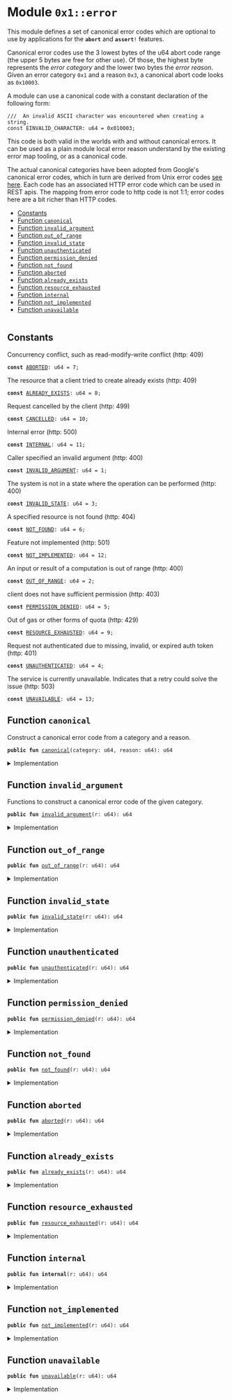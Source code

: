 <a name="0x1_error"></a>

# Module `0x1::error`

This module defines a set of canonical error codes which are optional to use by applications for the
<code><b>abort</b></code> and <code><b>assert</b>!</code> features.

Canonical error codes use the 3 lowest bytes of the u64 abort code range (the upper 5 bytes are free for other use).
Of those, the highest byte represents the _error category_ and the lower two bytes the _error reason_.
Given an error category <code>0x1</code> and a reason <code>0x3</code>, a canonical abort code looks as <code>0x10003</code>.

A module can use a canonical code with a constant declaration of the following form:

```
///  An invalid ASCII character was encountered when creating a string.
const EINVALID_CHARACTER: u64 = 0x010003;
```

This code is both valid in the worlds with and without canonical errors. It can be used as a plain module local
error reason understand by the existing error map tooling, or as a canonical code.

The actual canonical categories have been adopted from Google's canonical error codes, which in turn are derived
from Unix error codes [see here](https://cloud.google.com/apis/design/errors#handling_errors). Each code has an
associated HTTP error code which can be used in REST apis. The mapping from error code to http code is not 1:1;
error codes here are a bit richer than HTTP codes.

- [Constants](#@Constants_0)
- [Function `canonical`](#0x1_error_canonical)
- [Function `invalid_argument`](#0x1_error_invalid_argument)
- [Function `out_of_range`](#0x1_error_out_of_range)
- [Function `invalid_state`](#0x1_error_invalid_state)
- [Function `unauthenticated`](#0x1_error_unauthenticated)
- [Function `permission_denied`](#0x1_error_permission_denied)
- [Function `not_found`](#0x1_error_not_found)
- [Function `aborted`](#0x1_error_aborted)
- [Function `already_exists`](#0x1_error_already_exists)
- [Function `resource_exhausted`](#0x1_error_resource_exhausted)
- [Function `internal`](#0x1_error_internal)
- [Function `not_implemented`](#0x1_error_not_implemented)
- [Function `unavailable`](#0x1_error_unavailable)

<pre><code></code></pre>

<a name="@Constants_0"></a>

## Constants

<a name="0x1_error_ABORTED"></a>

Concurrency conflict, such as read-modify-write conflict (http: 409)

<pre><code><b>const</b> <a href="error.md#0x1_error_ABORTED">ABORTED</a>: u64 = 7;
</code></pre>

<a name="0x1_error_ALREADY_EXISTS"></a>

The resource that a client tried to create already exists (http: 409)

<pre><code><b>const</b> <a href="error.md#0x1_error_ALREADY_EXISTS">ALREADY_EXISTS</a>: u64 = 8;
</code></pre>

<a name="0x1_error_CANCELLED"></a>

Request cancelled by the client (http: 499)

<pre><code><b>const</b> <a href="error.md#0x1_error_CANCELLED">CANCELLED</a>: u64 = 10;
</code></pre>

<a name="0x1_error_INTERNAL"></a>

Internal error (http: 500)

<pre><code><b>const</b> <a href="error.md#0x1_error_INTERNAL">INTERNAL</a>: u64 = 11;
</code></pre>

<a name="0x1_error_INVALID_ARGUMENT"></a>

Caller specified an invalid argument (http: 400)

<pre><code><b>const</b> <a href="error.md#0x1_error_INVALID_ARGUMENT">INVALID_ARGUMENT</a>: u64 = 1;
</code></pre>

<a name="0x1_error_INVALID_STATE"></a>

The system is not in a state where the operation can be performed (http: 400)

<pre><code><b>const</b> <a href="error.md#0x1_error_INVALID_STATE">INVALID_STATE</a>: u64 = 3;
</code></pre>

<a name="0x1_error_NOT_FOUND"></a>

A specified resource is not found (http: 404)

<pre><code><b>const</b> <a href="error.md#0x1_error_NOT_FOUND">NOT_FOUND</a>: u64 = 6;
</code></pre>

<a name="0x1_error_NOT_IMPLEMENTED"></a>

Feature not implemented (http: 501)

<pre><code><b>const</b> <a href="error.md#0x1_error_NOT_IMPLEMENTED">NOT_IMPLEMENTED</a>: u64 = 12;
</code></pre>

<a name="0x1_error_OUT_OF_RANGE"></a>

An input or result of a computation is out of range (http: 400)

<pre><code><b>const</b> <a href="error.md#0x1_error_OUT_OF_RANGE">OUT_OF_RANGE</a>: u64 = 2;
</code></pre>

<a name="0x1_error_PERMISSION_DENIED"></a>

client does not have sufficient permission (http: 403)

<pre><code><b>const</b> <a href="error.md#0x1_error_PERMISSION_DENIED">PERMISSION_DENIED</a>: u64 = 5;
</code></pre>

<a name="0x1_error_RESOURCE_EXHAUSTED"></a>

Out of gas or other forms of quota (http: 429)

<pre><code><b>const</b> <a href="error.md#0x1_error_RESOURCE_EXHAUSTED">RESOURCE_EXHAUSTED</a>: u64 = 9;
</code></pre>

<a name="0x1_error_UNAUTHENTICATED"></a>

Request not authenticated due to missing, invalid, or expired auth token (http: 401)

<pre><code><b>const</b> <a href="error.md#0x1_error_UNAUTHENTICATED">UNAUTHENTICATED</a>: u64 = 4;
</code></pre>

<a name="0x1_error_UNAVAILABLE"></a>

The service is currently unavailable. Indicates that a retry could solve the issue (http: 503)

<pre><code><b>const</b> <a href="error.md#0x1_error_UNAVAILABLE">UNAVAILABLE</a>: u64 = 13;
</code></pre>

<a name="0x1_error_canonical"></a>

## Function `canonical`

Construct a canonical error code from a category and a reason.

<pre><code><b>public</b> <b>fun</b> <a href="error.md#0x1_error_canonical">canonical</a>(category: u64, reason: u64): u64
</code></pre>

<details>
<summary>Implementation</summary>

<pre><code><b>public</b> <b>fun</b> <a href="error.md#0x1_error_canonical">canonical</a>(category: u64, reason: u64): u64 {
  (category &lt;&lt; 16) + reason
}
</code></pre>

</details>

<a name="0x1_error_invalid_argument"></a>

## Function `invalid_argument`

Functions to construct a canonical error code of the given category.

<pre><code><b>public</b> <b>fun</b> <a href="error.md#0x1_error_invalid_argument">invalid_argument</a>(r: u64): u64
</code></pre>

<details>
<summary>Implementation</summary>

<pre><code><b>public</b> <b>fun</b> <a href="error.md#0x1_error_invalid_argument">invalid_argument</a>(r: u64): u64 {  <a href="error.md#0x1_error_canonical">canonical</a>(<a href="error.md#0x1_error_INVALID_ARGUMENT">INVALID_ARGUMENT</a>, r) }
</code></pre>

</details>

<a name="0x1_error_out_of_range"></a>

## Function `out_of_range`

<pre><code><b>public</b> <b>fun</b> <a href="error.md#0x1_error_out_of_range">out_of_range</a>(r: u64): u64
</code></pre>

<details>
<summary>Implementation</summary>

<pre><code><b>public</b> <b>fun</b> <a href="error.md#0x1_error_out_of_range">out_of_range</a>(r: u64): u64 {  <a href="error.md#0x1_error_canonical">canonical</a>(<a href="error.md#0x1_error_OUT_OF_RANGE">OUT_OF_RANGE</a>, r) }
</code></pre>

</details>

<a name="0x1_error_invalid_state"></a>

## Function `invalid_state`

<pre><code><b>public</b> <b>fun</b> <a href="error.md#0x1_error_invalid_state">invalid_state</a>(r: u64): u64
</code></pre>

<details>
<summary>Implementation</summary>

<pre><code><b>public</b> <b>fun</b> <a href="error.md#0x1_error_invalid_state">invalid_state</a>(r: u64): u64 {  <a href="error.md#0x1_error_canonical">canonical</a>(<a href="error.md#0x1_error_INVALID_STATE">INVALID_STATE</a>, r) }
</code></pre>

</details>

<a name="0x1_error_unauthenticated"></a>

## Function `unauthenticated`

<pre><code><b>public</b> <b>fun</b> <a href="error.md#0x1_error_unauthenticated">unauthenticated</a>(r: u64): u64
</code></pre>

<details>
<summary>Implementation</summary>

<pre><code><b>public</b> <b>fun</b> <a href="error.md#0x1_error_unauthenticated">unauthenticated</a>(r: u64): u64 { <a href="error.md#0x1_error_canonical">canonical</a>(<a href="error.md#0x1_error_UNAUTHENTICATED">UNAUTHENTICATED</a>, r) }
</code></pre>

</details>

<a name="0x1_error_permission_denied"></a>

## Function `permission_denied`

<pre><code><b>public</b> <b>fun</b> <a href="error.md#0x1_error_permission_denied">permission_denied</a>(r: u64): u64
</code></pre>

<details>
<summary>Implementation</summary>

<pre><code><b>public</b> <b>fun</b> <a href="error.md#0x1_error_permission_denied">permission_denied</a>(r: u64): u64 { <a href="error.md#0x1_error_canonical">canonical</a>(<a href="error.md#0x1_error_PERMISSION_DENIED">PERMISSION_DENIED</a>, r) }
</code></pre>

</details>

<a name="0x1_error_not_found"></a>

## Function `not_found`

<pre><code><b>public</b> <b>fun</b> <a href="error.md#0x1_error_not_found">not_found</a>(r: u64): u64
</code></pre>

<details>
<summary>Implementation</summary>

<pre><code><b>public</b> <b>fun</b> <a href="error.md#0x1_error_not_found">not_found</a>(r: u64): u64 { <a href="error.md#0x1_error_canonical">canonical</a>(<a href="error.md#0x1_error_NOT_FOUND">NOT_FOUND</a>, r) }
</code></pre>

</details>

<a name="0x1_error_aborted"></a>

## Function `aborted`

<pre><code><b>public</b> <b>fun</b> <a href="error.md#0x1_error_aborted">aborted</a>(r: u64): u64
</code></pre>

<details>
<summary>Implementation</summary>

<pre><code><b>public</b> <b>fun</b> <a href="error.md#0x1_error_aborted">aborted</a>(r: u64): u64 { <a href="error.md#0x1_error_canonical">canonical</a>(<a href="error.md#0x1_error_ABORTED">ABORTED</a>, r) }
</code></pre>

</details>

<a name="0x1_error_already_exists"></a>

## Function `already_exists`

<pre><code><b>public</b> <b>fun</b> <a href="error.md#0x1_error_already_exists">already_exists</a>(r: u64): u64
</code></pre>

<details>
<summary>Implementation</summary>

<pre><code><b>public</b> <b>fun</b> <a href="error.md#0x1_error_already_exists">already_exists</a>(r: u64): u64 { <a href="error.md#0x1_error_canonical">canonical</a>(<a href="error.md#0x1_error_ALREADY_EXISTS">ALREADY_EXISTS</a>, r) }
</code></pre>

</details>

<a name="0x1_error_resource_exhausted"></a>

## Function `resource_exhausted`

<pre><code><b>public</b> <b>fun</b> <a href="error.md#0x1_error_resource_exhausted">resource_exhausted</a>(r: u64): u64
</code></pre>

<details>
<summary>Implementation</summary>

<pre><code><b>public</b> <b>fun</b> <a href="error.md#0x1_error_resource_exhausted">resource_exhausted</a>(r: u64): u64 {  <a href="error.md#0x1_error_canonical">canonical</a>(<a href="error.md#0x1_error_RESOURCE_EXHAUSTED">RESOURCE_EXHAUSTED</a>, r) }
</code></pre>

</details>

<a name="0x1_error_internal"></a>

## Function `internal`

<pre><code><b>public</b> <b>fun</b> <b>internal</b>(r: u64): u64
</code></pre>

<details>
<summary>Implementation</summary>

<pre><code><b>public</b> <b>fun</b> <b>internal</b>(r: u64): u64 {  <a href="error.md#0x1_error_canonical">canonical</a>(<a href="error.md#0x1_error_INTERNAL">INTERNAL</a>, r) }
</code></pre>

</details>

<a name="0x1_error_not_implemented"></a>

## Function `not_implemented`

<pre><code><b>public</b> <b>fun</b> <a href="error.md#0x1_error_not_implemented">not_implemented</a>(r: u64): u64
</code></pre>

<details>
<summary>Implementation</summary>

<pre><code><b>public</b> <b>fun</b> <a href="error.md#0x1_error_not_implemented">not_implemented</a>(r: u64): u64 {  <a href="error.md#0x1_error_canonical">canonical</a>(<a href="error.md#0x1_error_NOT_IMPLEMENTED">NOT_IMPLEMENTED</a>, r) }
</code></pre>

</details>

<a name="0x1_error_unavailable"></a>

## Function `unavailable`

<pre><code><b>public</b> <b>fun</b> <a href="error.md#0x1_error_unavailable">unavailable</a>(r: u64): u64
</code></pre>

<details>
<summary>Implementation</summary>

<pre><code><b>public</b> <b>fun</b> <a href="error.md#0x1_error_unavailable">unavailable</a>(r: u64): u64 { <a href="error.md#0x1_error_canonical">canonical</a>(<a href="error.md#0x1_error_UNAVAILABLE">UNAVAILABLE</a>, r) }
</code></pre>

</details>

[//]: # ("File containing references which can be used from documentation")
